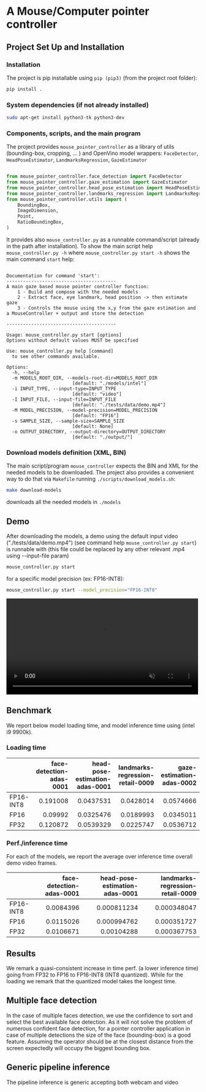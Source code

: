 # A Mouse/Computer pointer controller

## Project Set Up and Installation

### Installation

The project is pip installable using `pip (pip3)` (from the project root folder):

```bash
pip install .
```

### System dependencies (if not already installed)

```bash
sudo apt-get install python3-tk python3-dev
```

### Components, scripts, and the main program

The project provides `mouse_pointer_controller` as a library of utils (bounding-box, cropping, ... ) and OpenVino model wrappers:
`FaceDetector`, `HeadPoseEstimator`, `LandmarksRegression`, `GazeEstimator`

```python

from mouse_pointer_controller.face_detection import FaceDetector
from mouse_pointer_controller.gaze_estimation import GazeEstimator
from mouse_pointer_controller.head_pose_estimation import HeadPoseEstimator
from mouse_pointer_controller.landmarks_regression import LandmarksRegression
from mouse_pointer_controller.utils import (
    BoundingBox,
    ImageDimension,
    Point,
    RatioBoundingBox,
)

```

It provides also `mouse_controller.py` as a runnable command/script (already in the path after installation). To show the main script help `mouse_controller.py -h`
where `mouse_controller.py start -h` shows the main command `start` help:

```text

Documentation for command 'start':
----------------------------------------
A main gaze based mouse pointer controller function:
    1 - Build and compose with the needed models
    2 - Extract face, eye landmark, head position -> then estimate gaze
    3 - Controls the mouse using the x,y from the gaze estimation and a MouseController + output and store the detection

----------------------------------------

Usage: mouse_controller.py start [options]
Options without default values MUST be specified

Use: mouse_controller.py help [command]
  to see other commands available.

Options:
  -h, --help
  -m MODELS_ROOT_DIR, --models-root-dir=MODELS_ROOT_DIR
                        [default: "./models/intel"]
  -i INPUT_TYPE, --input-type=INPUT_TYPE
                        [default: "video"]
  -I INPUT_FILE, --input-file=INPUT_FILE
                        [default: "./tests/data/demo.mp4"]
  -M MODEL_PRECISION, --model-precision=MODEL_PRECISION
                        [default: "FP16"]
  -s SAMPLE_SIZE, --sample-size=SAMPLE_SIZE
                        [default: None]
  -o OUTPUT_DIRECTORY, --output-directory=OUTPUT_DIRECTORY
                        [default: "./output/"]

```

### Download models definition (XML, BIN)

The main script/program `mouse_controller` expects the BIN and XML for the needed models to be downloaded. The project also provides a convenient way to do that via `Makefile` running `./scripts/download_models.sh`:

```bash
make download-models
```

downloads all the needed models in `./models`

## Demo

After downloading the models, a demo using the default input video ("./tests/data/demo.mp4") (see command help `mouse_controller.py start`) is runnable with (this file could be replaced by any other relevant .mp4 using --input-file param)

```bash
mouse_controller.py start
```

for a specific model precision (ex: FP16-INT8):

```bash
mouse_controller.py start --model_precision="FP16-INT8"
```

<div>
<video controls width="500" src="screen_capture.mp4" muted="true">
</video>
</div>

## Benchmark

We report below model loading time, and model inference time using (intel i9 9900k).

### Loading time

|           |   face-detection-adas-0001 |   head-pose-estimation-adas-0001 |   landmarks-regression-retail-0009 |   gaze-estimation-adas-0002 |
|:----------|---------------------------:|---------------------------------:|-----------------------------------:|----------------------------:|
| FP16-INT8 |                   0.191008 |                        0.0437531 |                          0.0428014 |                   0.0574666 |
| FP16      |                   0.09992  |                        0.0325476 |                          0.0189993 |                   0.0345011 |
| FP32      |                   0.120872 |                        0.0539329 |                          0.0225747 |                   0.0536712 |

### Perf./inference time

For each of the models, we report the average over inference time overall demo video frames.

|           |   face-detection-adas-0001 |   head-pose-estimation-adas-0001 |   landmarks-regression-retail-0009 |
|:----------|---------------------------:|---------------------------------:|-----------------------------------:|
| FP16-INT8 |                  0.0084396 |                      0.000811234 |                        0.000348047 |
| FP16      |                  0.0115026 |                      0.000994762 |                        0.000351727 |
| FP32      |                  0.0106671 |                      0.00104288  |                        0.000367753 |

## Results

We remark a quasi-consistent increase in time perf. (a lower inference time) going from FP32 to FP16 to FP16-INT8 (INT8 quantized). While for the loading we remark that the quantized model takes the longest time.


## Multiple face detection

In the case of multiple faces detection, we use the confidence to sort and select
the best available face detection. As it will not solve the problem of numerous confident face detection, for a pointer controller application in case of multiple detections the size of the face (bounding-box) is a good feature. Assuming the operator should be at the closest distance from the screen expectedly will occupy the biggest bounding box.

## Generic pipeline inference

The pipeline inference is generic accepting both webcam and video




